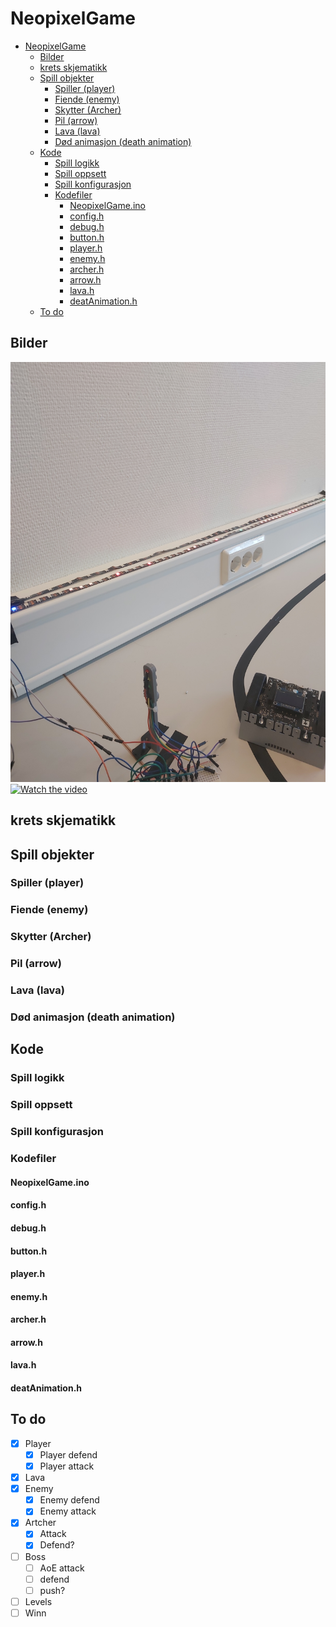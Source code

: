 # NeopixelGame
- [NeopixelGame](#neopixelgame)
  - [Bilder](#bilder)
  - [krets skjematikk](#krets-skjematikk)
  - [Spill objekter](#spill-objekter)
    - [Spiller (player)](#spiller-player)
    - [Fiende (enemy)](#fiende-enemy)
    - [Skytter (Archer)](#skytter-archer)
    - [Pil (arrow)](#pil-arrow)
    - [Lava (lava)](#lava-lava)
    - [Død animasjon (death animation)](#død-animasjon-death-animation)
  - [Kode](#kode)
    - [Spill logikk](#spill-logikk)
    - [Spill oppsett](#spill-oppsett)
    - [Spill konfigurasjon](#spill-konfigurasjon)
    - [Kodefiler](#kodefiler)
      - [NeopixelGame.ino](#neopixelgameino)
      - [config.h](#configh)
      - [debug.h](#debugh)
      - [button.h](#buttonh)
      - [player.h](#playerh)
      - [enemy.h](#enemyh)
      - [archer.h](#archerh)
      - [arrow.h](#arrowh)
      - [lava.h](#lavah)
      - [deatAnimation.h](#deatanimationh)
  - [To do](#to-do)

## Bilder
![image](Images/game_60px_1m.jpg)
[![Watch the video](https://i.imgur.com/vKb2F1B.png)](images/game_60px_1m.mp4)
## krets skjematikk

## Spill objekter
### Spiller (player)
### Fiende (enemy)
### Skytter (Archer)
### Pil (arrow)
### Lava (lava)
### Død animasjon (death animation)

## Kode
### Spill logikk
### Spill oppsett
### Spill konfigurasjon
### Kodefiler
#### NeopixelGame.ino
#### config.h
#### debug.h
#### button.h
#### player.h
#### enemy.h
#### archer.h
#### arrow.h
#### lava.h
#### deatAnimation.h

## To do
- [x] Player
  - [x] Player defend
  - [x] Player attack
- [x] Lava
- [x] Enemy
  - [x] Enemy defend
  - [x] Enemy attack
- [x] Artcher
  - [x] Attack
  - [x] Defend?
- [ ] Boss
  - [ ] AoE attack
  - [ ] defend
  - [ ] push?
- [ ] Levels
- [ ] Winn